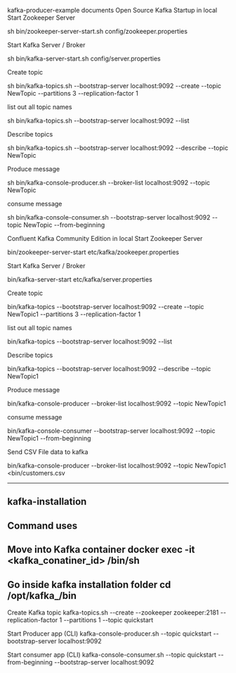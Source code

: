 kafka-producer-example
documents
Open Source Kafka Startup in local
Start Zookeeper Server

sh bin/zookeeper-server-start.sh config/zookeeper.properties

Start Kafka Server / Broker

sh bin/kafka-server-start.sh config/server.properties

Create topic

sh bin/kafka-topics.sh --bootstrap-server localhost:9092 --create --topic NewTopic --partitions 3 --replication-factor 1

list out all topic names

sh bin/kafka-topics.sh --bootstrap-server localhost:9092 --list

Describe topics

sh bin/kafka-topics.sh --bootstrap-server localhost:9092 --describe --topic NewTopic

Produce message

sh bin/kafka-console-producer.sh --broker-list localhost:9092 --topic NewTopic

consume message

sh bin/kafka-console-consumer.sh --bootstrap-server localhost:9092 --topic NewTopic --from-beginning

Confluent Kafka Community Edition in local
Start Zookeeper Server

bin/zookeeper-server-start etc/kafka/zookeeper.properties

Start Kafka Server / Broker

bin/kafka-server-start etc/kafka/server.properties

Create topic

bin/kafka-topics --bootstrap-server localhost:9092 --create --topic NewTopic1 --partitions 3 --replication-factor 1

list out all topic names

bin/kafka-topics --bootstrap-server localhost:9092 --list

Describe topics

bin/kafka-topics --bootstrap-server localhost:9092 --describe --topic NewTopic1

Produce message

bin/kafka-console-producer --broker-list localhost:9092 --topic NewTopic1

consume message

bin/kafka-console-consumer --bootstrap-server localhost:9092 --topic NewTopic1 --from-beginning 

Send CSV File data to kafka

bin/kafka-console-producer --broker-list localhost:9092 --topic NewTopic1 <bin/customers.csv

--------------------------------------------------------------------------------------------------
kafka-installation
---------------------------------------
Command uses
--------------------------------------------
Move into Kafka container
docker exec -it <kafka_conatiner_id> /bin/sh
--------------------------------------------------------
Go inside kafka installation folder
cd /opt/kafka_<version>/bin
--------------------------------------------------------
Create Kafka topic
kafka-topics.sh --create --zookeeper zookeeper:2181 --replication-factor 1 --partitions 1 --topic quickstart

Start Producer app (CLI)
kafka-console-producer.sh --topic quickstart --bootstrap-server localhost:9092

Start consumer app (CLI)
kafka-console-consumer.sh --topic quickstart --from-beginning --bootstrap-server localhost:9092
